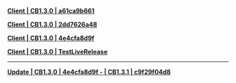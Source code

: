 **[Client | CB1.3.0 | a61ca9b661 ](https://hk4e-hk-download.oss-cn-hongkong.aliyuncs.com/client_app/pc/Genshin_CB1.3.0_a61ca9b661.zip)**

**[Client | CB1.3.0 | 2dd7626a48 ](https://hk4e-hk-download.oss-cn-hongkong.aliyuncs.com/client_app/pc/Genshin_CB1.3.0_2dd7626a48.zip)**

**[Client | CB1.3.0 | 4e4cfa8d9f ](https://hk4e-hk-download.oss-cn-hongkong.aliyuncs.com/client_app/pc/Genshin_CB1.3.0_4e4cfa8d9f.zip)**

**[Client | CB1.3.0 | TestLiveRelease ](https://d3ln624mszu7ty.cloudfront.net/client_app/pc/20191213-111505_cb2_test-309752_cb2test_live-310176_CB2_CBWIN_Test_Release_Less_Full_ASB-CB2TestLiveRelease.zip)**

----

**[Update | CB1.3.0 | 4e4cfa8d9f - | CB1.3.1 | c9f29f04d8 ](https://hk4e-hk-download.oss-cn-hongkong.aliyuncs.com/client_app/pc/CB1.3.0_4e4cfa8d9f_CB1.3.1_c9f29f04d8_diff.zip)**